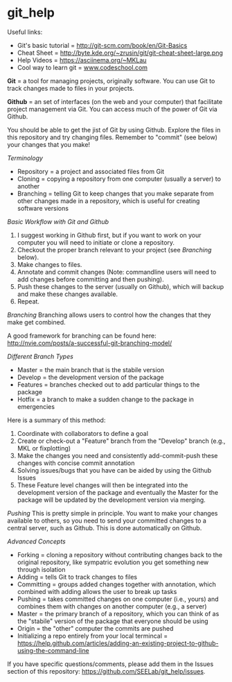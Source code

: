 git_help
========

Useful links:
- Git's basic tutorial = http://git-scm.com/book/en/Git-Basics
- Cheat Sheet = http://byte.kde.org/~zrusin/git/git-cheat-sheet-large.png
- Help Videos = https://asciinema.org/~MKLau
- Cool way to learn git = www.codeschool.com

**Git** = a tool for managing projects, originally software. You can use Git to track changes made to files in your projects.

**Github** = an set of interfaces (on the web and your computer) that facilitate project management via Git. You can access much of the power of Git via Github. 

You should be able to get the jist of Git by using Github. Explore the files in this repository and try changing files. Remember to "commit" (see below) your changes that you make!

*Terminology*
- Repository = a project and associated files from Git 
- Cloning = copying a repository from one computer (usually a server) to another
- Branching = telling Git to keep changes that you make separate from other changes made in a repository, which is useful for creating software versions 

*Basic Workflow with Git and Github*

1. I suggest working in Github first, but if you want to work on your computer you will need to initiate or clone a repository.
2. Checkout the proper branch relevant to your project (see *Branching* below).
3. Make changes to files.
4. Annotate and commit changes (Note: commandline users will need to add changes before committing and then pushing).
5. Push these changes to the server (usually on Github), which will backup and make these changes available.
6. Repeat.

*Branching*
Branching allows users to control how the changes that they make get combined.

A good framework for branching can be found here: http://nvie.com/posts/a-successful-git-branching-model/

*Different Branch Types*
- Master = the main branch that is the stabile version
- Develop = the development version of the package
- Features = branches checked out to add particular things to the package
- Hotfix = a branch to make a sudden change to the package in emergencies

Here is a summary of this method:

1. Coordinate with collaborators to define a goal
2. Create or check-out a "Feature" branch from the "Develop" branch (e.g., MKL or fixplotting)
3. Make the changes you need and consistently add-commit-push these changes with concise commit annotation 
4. Solving issues/bugs that you have can be aided by using the Github Issues
5. These Feature level changes will then be integrated into the development version of the package and eventually the Master for the package will be updated by the development version via merging. 

*Pushing*
This is pretty simple in principle. You want to make your changes available to others, so you need to send your committed changes to a central server, such as Github. This is done automatically on Github.

*Advanced Concepts*
- Forking = cloning a repository without contributing changes back to the original repository, like sympatric evolution you get something new through isolation
- Adding = tells Git to track changes to files
- Committing = groups added changes together with annotation, which combined with adding allows the user to break up tasks
- Pushing = takes committed changes on one computer (i.e., yours) and combines them with changes on another computer (e.g., a server)
- Master = the primary branch of a repository, which you can think of as the "stabile" version of the package that everyone should be using
- Origin = the "other" computer the commits are pushed
- Initializing a repo entirely from your local termincal = https://help.github.com/articles/adding-an-existing-project-to-github-using-the-command-line

If you have specific questions/comments, please add them in the Issues section of this repository: https://github.com/SEELab/git_help/issues.
